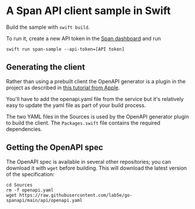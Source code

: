 # A Span API client sample in Swift

Build the sample with `swift build`.

To run it, create a new API token in the [Span dashboard](https://span.lab5e.com) and 
run 

```shell
swift run span-sample --api-token=[API token]
```

## Generating the client

Rather than using a prebuilt client the OpenAPI generator is a plugin in the 
project as described in [this tutorial from Apple](https://swiftpackageindex.com/apple/swift-openapi-generator/1.1.0/tutorials/swift-openapi-generator/clientswiftpm). 

You'll have to add the openapi.yaml file from the service but it's relatively 
easy to update the yaml file as part of your build process.

The two YAML files in the Sources is used by the OpenAPI generator plugin to
build the client. The `Packages.swift` file contains the required dependencies.

## Getting the OpenAPI spec

The OpenAPI spec is available in several other repositories; you can download it with `wget` before building. This
will download the latest version of the specification:

```shell 
cd Sources
rm -f openapi.yaml
wget https://raw.githubusercontent.com/lab5e/go-spanapi/main/api/openapi.yaml
```

